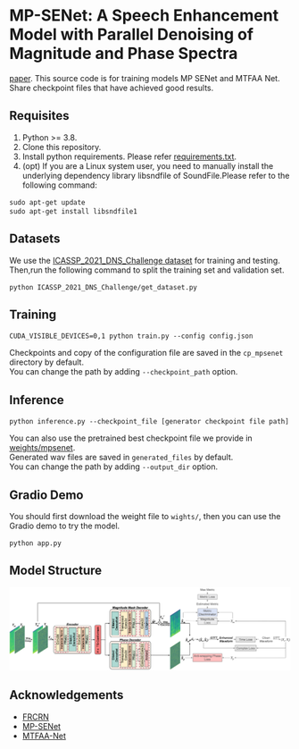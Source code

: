 #  MP-SENet: A Speech Enhancement Model with Parallel Denoising of Magnitude and Phase Spectra 
[paper](https://arxiv.org/abs/2305.13686). This source code is for training models MP SENet and MTFAA Net. Share checkpoint files that have achieved good results.

## Requisites
1. Python >= 3.8.
2. Clone this repository.
3. Install python requirements. Please refer [requirements.txt](https://github.com/lx-cly/mpsenet-speech-enhanced/main/requirements.txt).
4. (opt) If you are a Linux system user, you need to manually install the underlying dependency library libsndfile of SoundFile.Please refer to the following command:
  ```
  sudo apt-get update
  sudo apt-get install libsndfile1
  ```
## Datasets
We use the [ICASSP_2021_DNS_Challenge dataset](https://modelscope.cn/datasets/modelscope/ICASSP_2021_DNS_Challenge/summary) for training and testing.
Then,run the following command to split the training set and validation set.
```
python ICASSP_2021_DNS_Challenge/get_dataset.py
```
## Training
```
CUDA_VISIBLE_DEVICES=0,1 python train.py --config config.json
```
Checkpoints and copy of the configuration file are saved in the `cp_mpsenet` directory by default.<br>
You can change the path by adding `--checkpoint_path` option.

## Inference
```
python inference.py --checkpoint_file [generator checkpoint file path]
```
You can also use the pretrained best checkpoint file we provide in [weights/mpsenet](https://huggingface.co/lx-ljl/MPSENET).<br>
Generated wav files are saved in `generated_files` by default.<br>
You can change the path by adding `--output_dir` option.

## Gradio Demo
You should first download the weight file to `wights/`, then you can use the Gradio demo to try the model.<br>
```
python app.py 
```


## Model Structure
![model](Figures/model_short_version.png)

## Acknowledgements
* [FRCRN](https://modelscope.cn/models/damo/speech_frcrn_ans_cirm_16k/summary)
* [MP-SENet](https://github.com/yxlu-0102/MP-SENet)
* [MTFAA-Net](https://github.com/echocatzh/MTFAA-Net) 




